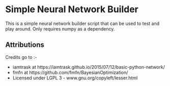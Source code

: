 Simple Neural Network Builder
========================
This is a simple neural network builder script that can be used to test and play around.
Only requires numpy as a dependency.

## Attributions

Credits go to :- <br>
<ul>
<li>iamtrask at https://iamtrask.github.io/2015/07/12/basic-python-network/ </li>
<li>fmfn at https://github.com/fmfn/BayesianOptimization/ </li>
<li>Licensed under LGPL 3 - www.gnu.org/copyleft/lesser.html </li>
</ul>